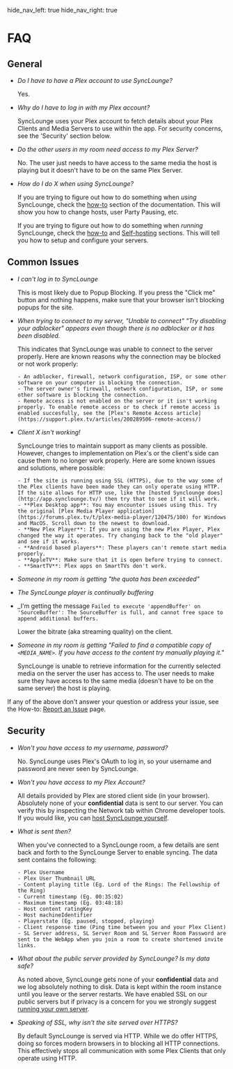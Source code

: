hide_nav_left: true
hide_nav_right: true

# FAQ

## General

- _Do I have to have a Plex account to use SyncLounge?_

    Yes.

- _Why do I have to log in with my Plex account?_

    SyncLounge uses your Plex account to fetch details about your Plex Clients and Media Servers to use within the app. For security concerns, see the 'Security' section below.

- _Do the other users in my room need access to my Plex Server?_

    No. The user just needs to have access to the same media the host is playing but it doesn't have to be on the same Plex Server.

- _How do I do X when using SyncLounge?_

    If you are trying to figure out how to do something when *using* SyncLounge, check the [how-to](/how-tos/how-tos/) section of the documentation. This will show you how to change hosts, user Party Pausing, etc.

    If you are trying to figure out how to do something when *running* SyncLounge, check the [how-to](/how-tos/how-tos/) and [Self-hosting](/self-hosted/getting-started/) sections. This will tell you how to setup and configure your servers.

## Common Issues

- _I can't log in to SyncLounge_

    This is most likely due to Popup Blocking. If you press the "Click me" button and nothing happens, make sure that your browser isn't blocking popups for the site.

- _When trying to connect to my server, "Unable to connect" "Try disabling your adblocker" appears even though there is no adblocker or it has been disabled._

    This indicates that SyncLounge was unable to connect to the server properly. Here are known reasons why the connection may be blocked or not work properly:

      - An adblocker, firewall, network configuration, ISP, or some other software on your computer is blocking the connection.
      - The server owner's firewall, network configuration, ISP, or some other software is blocking the connection.
      - Remote access is not enabled on the server or it isn't working properly. To enable remote access or to check if remote access is enabled succesfully, see the [Plex's Remote Access article](https://support.plex.tv/articles/200289506-remote-access/)

- _Client X isn't working!_

    SyncLounge tries to maintain support as many clients as possible. However, changes to implementation on Plex's or the client's side can cause them to no longer work properly. Here are some known issues and solutions, where possible:

      - If the site is running using SSL (HTTPS), due to the way some of the Plex clients have been made they can only operate using HTTP. If the site allows for HTTP use, like the [hosted Synclounge does](http://app.synclounge.tv/) then try that to see if it will work.
      - **Plex Desktop app**: You may encounter issues using this. Try the original [Plex Media Player application](https://forums.plex.tv/t/plex-media-player/120475/100) for Windows and MacOS. Scroll down to the newest to download.
      - **New Plex Player**: If you are using the new Plex Player, Plex changed the way it operates. Try changing back to the "old player" and see if it works.
      - **Android based players**: These players can't remote start media properly.
      - **AppleTV**: Make sure that it is open before trying to connect.
      - **SmartTV**: Plex apps on SmartTVs don't work.

- _Someone in my room is getting "the quota has been exceeded"_
- _The SyncLounge player is continually buffering_
- _I'm getting the message `Failed to execute 'appendBuffer' on 'SourceBuffer': The SourceBuffer is full, and cannot free space to append additional buffers.`

    Lower the bitrate (aka streaming quality) on the client.

- _Someone in my room is getting "Failed to find a compatible copy of `<MEDIA_NAME>`. If you have access to the content try manually playing it."_

    SyncLounge is unable to retrieve information for the currently selected media on the server the user has access to. The user needs to make sure they have access to the same media (doesn't have to be on the same server) the host is playing.

If any of the above don't answer your question or address your issue, see the How-to: [Report an Issue](http://localhost:8000/how-tos/report_an_issue/) page.

## Security

- _Won't you have access to my username, password?_

    No. SyncLounge uses Plex's OAuth to log in, so your username and password are never seen by SyncLounge.

- _Won't you have access to my Plex Account?_

    All details provided by Plex are stored client side (in your browser). Absolutely none of your **confidential** data is sent to our server. You can verify this by inspecting the Network tab within Chrome developer tools. If you would like, you can [host SyncLounge yourself](/self-hosted/getting-started/).

- _What is sent then?_

    When you've connected to a SyncLounge room, a few details are sent back and forth to the SyncLounge Server to enable syncing. The data sent contains the following:

      - Plex Username
      - Plex User Thumbnail URL
      - Content playing title (Eg. Lord of the Rings: The Fellowship of the Ring)
      - Current timestamp (Eg. 00:35:02)
      - Maximum timestamp (Eg. 03:48:18)
      - Host content ratingKey
      - Host machineIdentifier
      - Playerstate (Eg. paused, stopped, playing)
      - Client response time (Ping time between you and your Plex Client)
      - SL Server address, SL Server Room and SL Server Room Password are sent to the WebApp when you join a room to create shortened invite links.

- _What about the public server provided by SyncLounge? Is my data safe?_

    As noted above, SyncLounge gets none of your **confidential** data and we log absolutely nothing to disk. Data is kept within the room instance until you leave or the server restarts. We have enabled SSL on our public servers but if privacy is a concern for you we strongly suggest [running your own server](/self-hosted/getting-started/).

- _Speaking of SSL, why isn't the site served over HTTPS?_

    By default SyncLounge is served via HTTP. While we do offer HTTPS, doing so forces modern browsers in to blocking all HTTP connections. This effectively stops all communication with some Plex Clients that only operate using HTTP.

